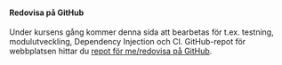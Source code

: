 #### Redovisa på GitHub

Under kursens gång kommer denna sida att bearbetas för t.ex. testning, modulutveckling, Dependency Injection och CI. GitHub-repot för webbplatsen hittar du [repot för me/redovisa på GitHub](https://github.com/hellemarck/ramverk1).
